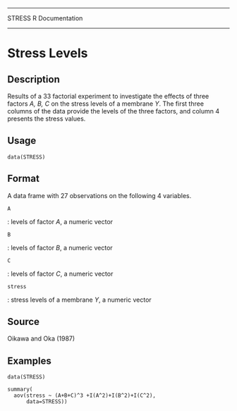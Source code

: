   -------- -----------------
  STRESS   R Documentation
  -------- -----------------

Stress Levels
=============

Description
-----------

Results of a 33 factorial experiment to investigate the effects of three
factors *A, B, C* on the stress levels of a membrane *Y*. The first
three columns of the data provide the levels of the three factors, and
column 4 presents the stress values.

Usage
-----

    data(STRESS)

Format
------

A data frame with 27 observations on the following 4 variables.

`A`

:   levels of factor *A*, a numeric vector

`B`

:   levels of factor *B*, a numeric vector

`C`

:   levels of factor *C*, a numeric vector

`stress`

:   stress levels of a membrane *Y*, a numeric vector

Source
------

Oikawa and Oka (1987)

Examples
--------

    data(STRESS)

    summary(                                       
      aov(stress ~ (A+B+C)^3 +I(A^2)+I(B^2)+I(C^2),
          data=STRESS))
